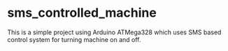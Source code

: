 # sms_controlled_machine
This is a simple project using Arduino ATMega328 which uses SMS based control system for turning machine on and off.
